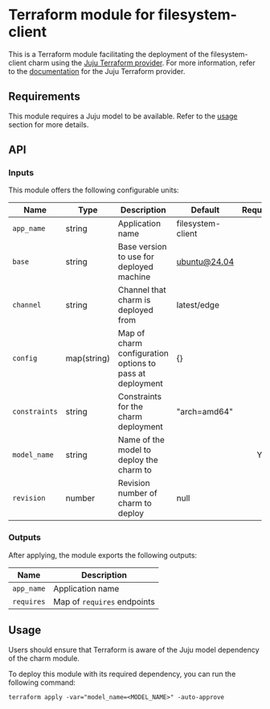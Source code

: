 # Terraform module for filesystem-client

This is a Terraform module facilitating the deployment of the filesystem-client charm using
the [Juju Terraform provider](https://github.com/juju/terraform-provider-juju).
For more information, refer to the
[documentation](https://registry.terraform.io/providers/juju/juju/latest/docs)
for the Juju Terraform provider.

## Requirements

This module requires a Juju model to be available. Refer to the [usage](#usage)
section for more details.

## API

### Inputs

This module offers the following configurable units:

| Name          | Type        | Description                                              | Default           | Required |
|---------------|-------------|----------------------------------------------------------|-------------------|:--------:|
| `app_name`    | string      | Application name                                         | filesystem-client |          |
| `base`        | string      | Base version to use for deployed machine                 | ubuntu@24.04      |          |
| `channel`     | string      | Channel that charm is deployed from                      | latest/edge       |          |
| `config`      | map(string) | Map of charm configuration options to pass at deployment | {}                |          |
| `constraints` | string      | Constraints for the charm deployment                     | "arch=amd64"      |          |
| `model_name`  | string      | Name of the model to deploy the charm to                 |                   |    Y     |
| `revision`    | number      | Revision number of charm to deploy                       | null              |          |

### Outputs

After applying, the module exports the following outputs:

| Name       | Description                 |
|------------|-----------------------------|
| `app_name` | Application name            |
| `requires` | Map of `requires` endpoints |

## Usage

Users should ensure that Terraform is aware of the Juju model dependency of the
charm module.

To deploy this module with its required dependency, you can run
the following command:

```shell
terraform apply -var="model_name=<MODEL_NAME>" -auto-approve
```
